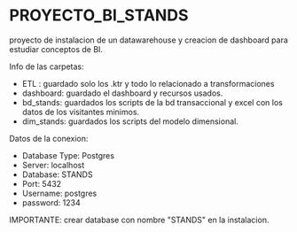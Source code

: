 # PROYECTO_BI_STANDS
proyecto de instalacion de un datawarehouse y creacion de dashboard para estudiar conceptos de BI.

Info de las carpetas:
* ETL : guardado solo los .ktr y todo lo relacionado a transformaciones
* dashboard: guardado el dashboard y recursos usados.
* bd_stands: guardados los scripts de la bd transaccional y excel con los datos de los visitantes minimos.
* dim_stands: guardados los scripts del modelo dimensional.

Datos de la conexion:
* Database Type: Postgres
* Server: localhost
* Database: STANDS
* Port: 5432
* Username: postgres
* password: 1234

IMPORTANTE: crear database con nombre "STANDS" en la instalacion.


